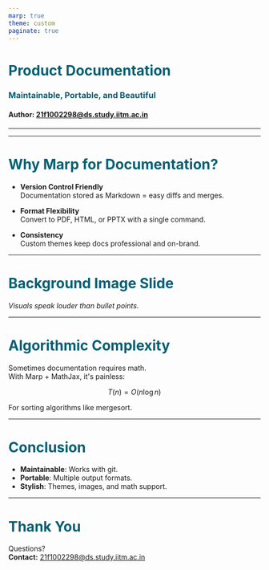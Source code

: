 ```yaml
---
marp: true
theme: custom
paginate: true
---
```


<!-- _class: lead -->

# Product Documentation  
### Maintainable, Portable, and Beautiful  
#### Author: 21f1002298@ds.study.iitm.ac.in

---

<!-- Custom theme definition -->
<style>
section {
  font-family: "Helvetica Neue", Arial, sans-serif;
  color: #222;
}
h1, h2, h3 {
  color: #005f73;
}
footer {
  font-size: 12px;
  text-align: center;
  color: #666;
}
section.lead {
  background: linear-gradient(to right, #cce3f0, #f0f9ff);
  text-align: center;
}
</style>

---

# Why Marp for Documentation?

- **Version Control Friendly**  
  Documentation stored as Markdown = easy diffs and merges.  

- **Format Flexibility**  
  Convert to PDF, HTML, or PPTX with a single command.  

- **Consistency**  
  Custom themes keep docs professional and on-brand.  

---

<!-- _backgroundImage: "https://picsum.photos/1200/800" -->
<!-- _class: lead -->

# Background Image Slide  

_Visuals speak louder than bullet points._  

---

# Algorithmic Complexity

Sometimes documentation requires math.  
With Marp + MathJax, it's painless:

$$
T(n) = O(n \log n)
$$

For sorting algorithms like mergesort.  

---

# Conclusion  

- **Maintainable**: Works with git.  
- **Portable**: Multiple output formats.  
- **Stylish**: Themes, images, and math support.  

---

# Thank You  

Questions?  
**Contact:** 21f1002298@ds.study.iitm.ac.in
